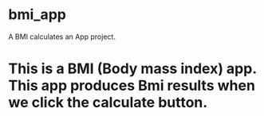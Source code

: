 # bmi_app

A BMI calculates an App project.

# This is a BMI (Body mass index) app. This app produces Bmi results when we click the calculate button.


